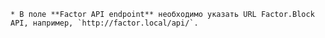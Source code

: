     * В поле **Factor API endpoint** необходимо указать URL Factor.Block API, например, `http://factor.local/api/`.